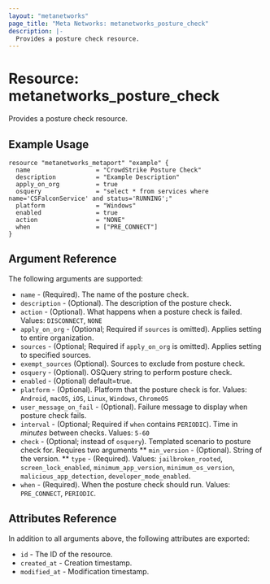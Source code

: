 ```yaml
---
layout: "metanetworks"
page_title: "Meta Networks: metanetworks_posture_check"
description: |-
  Provides a posture check resource.
---
```


# Resource: metanetworks_posture_check

Provides a posture check resource.

## Example Usage

```hcl
resource "metanetworks_metaport" "example" {
  name                  = "CrowdStrike Posture Check"
  description           = "Example Description"
  apply_on_org          = true
  osquery               = "select * from services where name='CSFalconService' and status='RUNNING';"
  platform              = "Windows"
  enabled               = true
  action                = "NONE"
  when                  = ["PRE_CONNECT"]
}
```

## Argument Reference

The following arguments are supported:

* `name` - (Required). The name of the posture check.
* `description` - (Optional). The description of the posture check.
* `action`	- (Optional). What happens when a posture check is failed. Values: `DISCONNECT`, `NONE`
* `apply_on_org` - (Optional; Required if `sources` is omitted). Applies setting to entire organization.
* `sources` - (Optional; Required if `apply_on_org` is omitted). Applies setting to specified sources.
* `exempt_sources` (Optional). Sources to exclude from posture check.
* `osquery` - (Optional). OSQuery string to perform posture check.
* `enabled` - (Optional) default=true.
* `platform` - (Optional). Platform that the posture check is for. Values: `Android`, `macOS`, `iOS`, `Linux`, `Windows`, `ChromeOS`
* `user_message_on_fail` - (Optional). Failure message to display when posture check fails.
* `interval` - (Optional; Required if `when` contains `PERIODIC`). Time in *minutes* between checks. Values: `5-60`
* `check` - (Optional; instead of `osquery`). Templated scenario to posture check for. Requires two arguments
** `min_version` - (Optional). String of the version.
** `type` - (Required). Values: `jailbroken_rooted`, `screen_lock_enabled`, `minimum_app_version`, `minimum_os_version`, `malicious_app_detection`, `developer_mode_enabled`.
* `when` - (Required). When the posture check should run. Values: `PRE_CONNECT`, `PERIODIC`.

## Attributes Reference

In addition to all arguments above, the following attributes are exported:

* `id` - The ID of the resource.
* `created_at` - Creation timestamp.
* `modified_at` - Modification timestamp.
